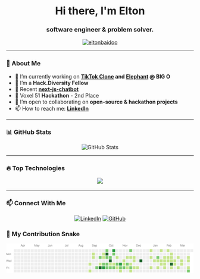 <h1 align="center">Hi there, I'm Elton </h1>
<h3 align="center">software engineer & problem solver.</h3>

<p align="center">
  <a href="https://github.com/eltonbaidoo">
    <img src="https://komarev.com/ghpvc/?username=eltonbaidoo&label=Profile%20views&color=0e75b6&style=flat" alt="eltonbaidoo" />
  </a>
</p>

---

### 🚀 About Me
- 🌱 I’m currently working on **[TikTok Clone](https://github.com/eltonbaidoo/TikTokClone) and [Elephant](https://github.com/DDjohnson21/HackathonMar21-2024.git) @ BIG O**
- 💼 I’m a **Hack.Diversity Fellow**
- 🔭 Recent **[next-js-chatbot](https://github.com/eltonbaidoo/nextjs-ai-chatbot.git)**
- 👀 Voxel 51 **Hackathon** - 2nd Place
- 👯 I’m open to collaborating on **open-source & hackathon projects**
- 📫 How to reach me: **[LinkedIn](https://linkedin.com/in/baidooelton)**

---

### 📊 GitHub Stats
<p align="center">
  <img src="https://github-readme-stats.vercel.app/api?username=eltonbaidoo&show_icons=true&theme=tokyonight" alt="GitHub Stats" />
</p>


---

### 🔥 Top Technologies
<p align="center">
  <img src="https://skillicons.dev/icons?i=cpp,c,docker,python,js,react,aws,git,vercel,django,next,linux" />
</p>

---

### 📫 Connect With Me
<p align="center">
  <a href="https://linkedin.com/in/baidooelton"><img src="https://img.shields.io/badge/LinkedIn-blue?style=flat&logo=linkedin" alt="LinkedIn"></a>
  <a href="https://github.com/eltonbaidoo"><img src="https://img.shields.io/github/followers/eltonbaidoo?style=social" alt="GitHub"></a>
</p>

### 🐍 My Contribution Snake
<p align="center">
  <img src="https://raw.githubusercontent.com/eltonbaidoo/eltonbaidoo/main/output/github-contribution-grid-snake.svg" />
</p>

<!--
**eltonbaidoo/eltonbaidoo** is a ✨ _special_ ✨ repository because its `README.md` (this file) appears on your GitHub profile.

Here are some ideas to get you started:

- 🔭 I’m currently working on ...
- 🌱 I’m currently learning ...
- 👯 I’m looking to collaborate on ...
- 🤔 I’m looking for help with ...
- 💬 Ask me about ...
- 📫 How to reach me: ...
- 😄 Pronouns: ...
- ⚡ Fun fact: ...
-->
